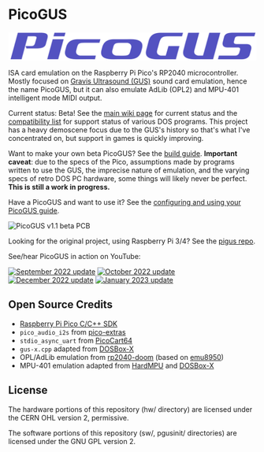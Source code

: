 # PicoGUS

![PicoGUS Logo](picogus-logo.svg)

ISA card emulation on the Raspberry Pi Pico's RP2040 microcontroller. Mostly focused on [Gravis Ultrasound (GUS)](https://en.wikipedia.org/wiki/Gravis_Ultrasound) sound card emulation, hence the name PicoGUS, but it can also emulate AdLib (OPL2) and MPU-401 intelligent mode MIDI output.

Current status: Beta! See the [main wiki page](https://github.com/polpo/picogus/wiki) for current status and the [compatibility list](https://github.com/polpo/picogus/wiki/Compatibility-list) for support status of various DOS programs. This project has a heavy demoscene focus due to the GUS's history so that's what I've concentrated on, but support in games is quickly improving.

Want to make your own beta PicoGUS? See the [build guide](https://github.com/polpo/picogus/wiki/Building-your-PicoGUS). **Important caveat**: due to the specs of the Pico, assumptions made by programs written to use the GUS, the imprecise nature of emulation, and the varying specs of retro DOS PC hardware, some things will likely never be perfect. **This is still a work in progress.**

Have a PicoGUS and want to use it? See the [configuring and using your PicoGUS guide](https://github.com/polpo/picogus/wiki/Configuring-and-using-your-PicoGUS).

![PicoGUS v1.1 beta PCB](https://user-images.githubusercontent.com/1544908/215666529-fc694b8f-aec3-4679-87df-b53d0c406c99.jpg)

Looking for the original project, using Raspberry Pi 3/4? See the [pigus repo](https://github.com/polpo/pigus).

See/hear PicoGUS in action on YouTube:

[<img src="https://img.youtube.com/vi/h4iWSnTc9Ag/hqdefault.jpg" alt="September 2022 update" width=400>](https://youtu.be/h4iWSnTc9Ag)
[<img src="https://img.youtube.com/vi/CkJvkJVRscQ/hqdefault.jpg" alt="October 2022 update" width=400>](https://youtu.be/CkJvkJVRscQ)
[<img src="https://img.youtube.com/vi/F5Zk_hHHkTg/hqdefault.jpg" alt="December 2022 update" width=400>](https://youtu.be/F5Zk_hHHkTg)
[<img src="https://img.youtube.com/vi/sOHTagrWcIE/hqdefault.jpg" alt="January 2023 update" width=400>](https://youtu.be/sOHTagrWcIE)

## Open Source Credits

* [Raspberry Pi Pico C/C++ SDK](https://github.com/raspberrypi/pico-sdk)
* `pico_audio_i2s` from [pico-extras](https://github.com/raspberrypi/pico-extras)
* `stdio_async_uart` from [PicoCart64](https://github.com/kbeckmann/PicoCart64)
* `gus-x.cpp` adapted from [DOSBox-X](https://github.com/joncampbell123/dosbox-x)
* OPL/AdLib emulation from [rp2040-doom](https://github.com/kilograham/rp2040-doom) (based on [emu8950](https://github.com/digital-sound-antiques/emu8950))
* MPU-401 emulation adapted from [HardMPU](https://github.com/ab0tj/HardMPU) and [DOSBox-X](https://github.com/joncampbell123/dosbox-x)

## License

The hardware portions of this repository (hw/ directory) are licensed under the CERN OHL version 2, permissive.

The software portions of this repository (sw/, pgusinit/ directories) are licensed under the GNU GPL version 2.
